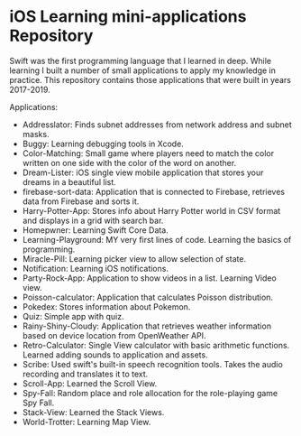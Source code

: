 # iOS Learning mini-applications Repository
Swift was the first programming language that I learned in deep. While learning I built a number of small applications to apply my knowledge in practice. This repository contains those applications that were built in years 2017-2019.

Applications:
- Addresslator: Finds subnet addresses from network address and subnet masks.
- Buggy: Learning debugging tools in Xcode.
- Color-Matching: Small game where players need to match the color written on one side with the color of the word on another.
- Dream-Lister: iOS single view mobile application that stores your dreams in a beautiful list.
- firebase-sort-data: Application that is connected to Firebase, retrieves data from Firebase and sorts it.
- Harry-Potter-App: Stores info about Harry Potter world in CSV format and displays in a grid with search bar.
- Homepwner: Learning Swift Core Data.
- Learning-Playground: MY very first lines of code. Learning the basics of programming.
- Miracle-Pill: Learning picker view to allow selection of state.
- Notification: Learning iOS notifications.
- Party-Rock-App: Application to show videos in a list. Learning Video view.
- Poisson-calculator: Application that calculates Poisson distribution.
- Pokedex: Stores information about Pokemon.
- Quiz: Simple app with quiz.
- Rainy-Shiny-Cloudy: Application that retrieves weather information based on device location from OpenWeather API.
- Retro-Calculator: Single View calculator with basic arithmetic functions. Learned adding sounds to application and assets.
- Scribe: Used swift's built-in speech recognition tools. Takes the audio recording and translates it to text.
- Scroll-App: Learned the Scroll View.
- Spy-Fall: Random place and role allocation for the role-playing game Spy Fall.
- Stack-View: Learned the Stack Views.
- World-Trotter: Learning Map View.